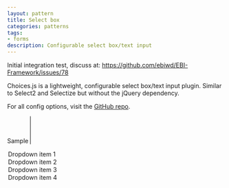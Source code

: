 ```yaml
---
layout: pattern
title: Select box
categories: patterns
tags:
- forms
description: Configurable select box/text input
---
```


Initial integration test, discuss at: https://github.com/ebiwd/EBI-Framework/issues/78

<!-- <script src="https://cdn.polyfill.io/v2/polyfill.js?features=es5,fetch,Element.prototype.classList,requestAnimationFrame,Node.insertBefore,Node.firstChild,Object.assign"></script> -->
<!-- https://github.com/jshjohnson/Choices/tree/master/assets/styles -->
<style type="text/css">
/*===============================
=            Choices            =
===============================*/
.choices {
  position: relative;
  margin-bottom: 24px;
}

.choices:focus {
  outline: none;
}

.choices:last-child {
  margin-bottom: 0;
}

.choices.is-disabled .choices__inner, .choices.is-disabled .choices__input {
  background-color: #EAEAEA;
  cursor: not-allowed;
  -webkit-user-select: none;
     -moz-user-select: none;
      -ms-user-select: none;
          user-select: none;
}

.choices.is-disabled .choices__item {
  cursor: not-allowed;
}

.choices[data-type*="select-one"] {
  cursor: pointer;
}

.choices[data-type*="select-one"] .choices__inner {
  padding-bottom: 7.5px;
}

.choices[data-type*="select-one"] .choices__input {
  display: block;
  width: 100%;
  padding: 10px;
  border-bottom: 1px solid #DDDDDD;
  background-color: #FFFFFF;
  margin: 0;
}

.choices[data-type*="select-one"] .choices__button {
  background-image: url("../../icons/cross-inverse.svg");
  padding: 0;
  background-size: 8px;
  height: 100%;
  position: absolute;
  top: 50%;
  right: 0;
  margin-top: -10px;
  margin-right: 25px;
  height: 20px;
  width: 20px;
  opacity: .5;
}

.choices[data-type*="select-one"] .choices__button:hover, .choices[data-type*="select-one"] .choices__button:focus {
  opacity: 1;
}

.choices[data-type*="select-one"] .choices__button:focus {
  box-shadow: 0px 0px 0px 2px #00BCD4;
}

.choices[data-type*="select-one"]:after {
  content: "";
  height: 0;
  width: 0;
  border-style: solid;
  border-color: #333333 transparent transparent transparent;
  border-width: 5px;
  position: absolute;
  right: 11.5px;
  top: 50%;
  margin-top: -2.5px;
  pointer-events: none;
}

.choices[data-type*="select-one"].is-open:after {
  border-color: transparent transparent #333333 transparent;
  margin-top: -7.5px;
}

.choices[data-type*="select-multiple"] .choices__inner, .choices[data-type*="text"] .choices__inner {
  cursor: text;
}

.choices[data-type*="select-multiple"] .choices__button, .choices[data-type*="text"] .choices__button {
  position: relative;
  display: inline-block;
  margin-top: 0;
  margin-right: -4px;
  margin-bottom: 0;
  margin-left: 8px;
  padding-left: 16px;
  border-left: 1px solid #008fa1;
  background-image: url("../../icons/cross.svg");
  background-size: 8px;
  width: 8px;
  line-height: 1;
  opacity: .75;
}

.choices[data-type*="select-multiple"] .choices__button:hover, .choices[data-type*="select-multiple"] .choices__button:focus, .choices[data-type*="text"] .choices__button:hover, .choices[data-type*="text"] .choices__button:focus {
  opacity: 1;
}

.choices__inner {
  display: inline-block;
  vertical-align: top;
  width: 100%;
  background-color: #f9f9f9;
  padding: 7.5px 7.5px 3.75px;
  border: 1px solid #DDDDDD;
  min-height: 44px;
  overflow: hidden;
}

.is-focused .choices__inner, .is-open .choices__inner {
  border-color: #b7b7b7;
}

.is-open .choices__inner {
}

.is-flipped.is-open .choices__inner {
}

.choices__list {
  margin: 0;
  padding-left: 0;
  list-style: none;
}

.choices__list--single {
  display: inline-block;
  padding: 4px 16px 4px 4px;
  width: 100%;
}

.choices__list--single .choices__item {
  width: 100%;
}

.choices__list--multiple {
  display: inline;
}

.choices__list--multiple .choices__item {
  display: inline-block;
  vertical-align: middle;
  padding: 4px 10px;
  margin-right: 3.75px;
  margin-bottom: 3.75px;
  background-color: #00BCD4;
  border: 1px solid #00a5bb;
  color: #FFFFFF;
  word-break: break-all;
}

.choices__list--multiple .choices__item[data-deletable] {
  padding-right: 5px;
}

.choices__list--multiple .choices__item.is-highlighted {
  background-color: #00a5bb;
  border: 1px solid #008fa1;
}

.is-disabled .choices__list--multiple .choices__item {
  background-color: #aaaaaa;
  border: 1px solid #919191;
}

.choices__list--dropdown {
  display: none;
  z-index: 1;
  position: absolute;
  width: 100%;
  background-color: #FFFFFF;
  border: 1px solid #DDDDDD;
  top: 100%;
  margin-top: -1px;
  overflow: hidden;
  word-break: break-all;
}

.choices__list--dropdown.is-active {
  display: block;
}

.is-open .choices__list--dropdown {
  border-color: #b7b7b7;
}

.is-flipped .choices__list--dropdown {
  top: auto;
  bottom: 100%;
  margin-top: 0;
  margin-bottom: -1px;
}

.choices__list--dropdown .choices__list {
  position: relative;
  max-height: 300px;
  overflow: auto;
  -webkit-overflow-scrolling: touch;
  will-change: scroll-position;
}

.choices__list--dropdown .choices__item {
  position: relative;
  padding: 10px;
  font-size: 14px;
}

@media (min-width: 640px) {
  .choices__list--dropdown .choices__item--selectable {
    padding-right: 100px;
  }
  .choices__list--dropdown .choices__item--selectable:after {
    content: attr(data-select-text);
    font-size: 12px;
    opacity: 0;
    position: absolute;
    right: 10px;
    top: 50%;
    -webkit-transform: translateY(-50%);
            transform: translateY(-50%);
  }
}

.choices__list--dropdown .choices__item--selectable.is-highlighted {
  background-color: #f2f2f2;
}

.choices__list--dropdown .choices__item--selectable.is-highlighted:after {
  opacity: .5;
}

.choices__item {
  cursor: default;
}

.choices__item--selectable {
  cursor: pointer;
}

.choices__item--disabled {
  cursor: not-allowed;
  -webkit-user-select: none;
     -moz-user-select: none;
      -ms-user-select: none;
          user-select: none;
  opacity: .5;
}

.choices__heading {
  font-weight: 600;
  font-size: 12px;
  padding: 10px;
  border-bottom: 1px solid #f7f7f7;
  color: gray;
}

.choices__button {
  text-indent: -9999px;
  -webkit-appearance: none;
  -moz-appearance: none;
       appearance: none;
  border: 0;
  background-color: transparent;
  background-repeat: no-repeat;
  background-position: center;
  cursor: pointer;
}

.choices__button:focus {
  outline: none;
}

.choices__input {
  display: inline-block;
  vertical-align: baseline;
  background-color: #f9f9f9;
  font-size: 14px;
  margin-bottom: 5px;
  border: 0;
  max-width: 100%;
  padding: 4px 0 4px 2px;
}

.choices__input:focus {
  outline: 0;
}

.choices__placeholder {
  opacity: .5;
}

/*=====  End of Choices  ======*/
</style>

<!-- <link rel="stylesheet" href="https://joshuajohnson.co.uk/Choices/assets/styles/css/choices.min.css?version=2.7.7"> -->
<script src="https://joshuajohnson.co.uk/Choices/assets/scripts/dist/choices.min.js?version=2.7.7"></script>


<p>Choices.js is a lightweight, configurable select box/text input plugin. Similar to Select2 and Selectize but without the jQuery dependency.</p>

<p>For all config options, visit the <a href="https://github.com/jshjohnson/Choices">GitHub repo</a>.</p>

<label for="choices-multiple-remove-button">Sample</label>
<select class="form-control" name="choices-multiple-remove-button" id="choices-multiple-remove-button" placeholder="This is a placeholder" multiple>
<option value="Dropdown item 1" selected>Dropdown item 1</option>
<option value="Dropdown item 2">Dropdown item 2</option>
<option value="Dropdown item 3">Dropdown item 3</option>
<option value="Dropdown item 4">Dropdown item 4</option>
</select>

<script>
  document.addEventListener('DOMContentLoaded', function() {
    var multipleCancelButton = new Choices('#choices-multiple-remove-button', {
      delimiter: ',',
      editItems: true,
      maxItemCount: 5,
      removeItemButton: true,
    });
  });
</script>

